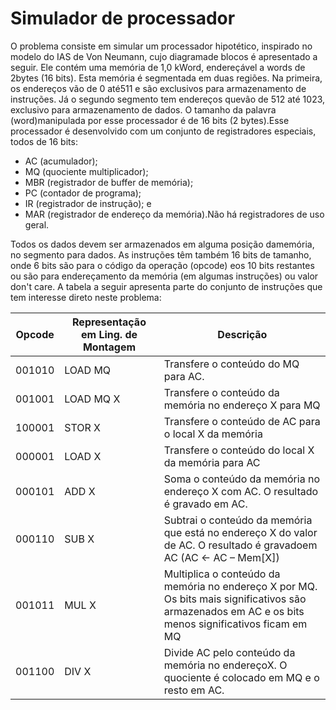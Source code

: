 # Simulador de processador

O problema consiste em simular um processador hipotético, inspirado no modelo do IAS de Von Neumann, cujo diagramade blocos é apresentado a seguir. Ele contém uma memória de 1,0 kWord, endereçável a words de 2bytes (16 bits). Esta memória é segmentada em duas regiões. Na primeira, os endereços vão de 0 até511 e são exclusivos para armazenamento de instruções. Já o segundo segmento tem endereços quevão de 512 até 1023, exclusivo para armazenamento de dados. O tamanho da palavra (word)manipulada por esse processador é de 16 bits (2 bytes).Esse processador é desenvolvido com um conjunto de registradores especiais, todos de 16 bits:

- AC (acumulador);
- MQ (quociente multiplicador);
- MBR (registrador de buffer de memória);
- PC (contador de programa);
- IR (registrador de instrução); e
- MAR (registrador de endereço da memória).Não há registradores de uso geral.

Todos os dados devem ser armazenados em alguma posição damemória, no segmento para dados. As instruções têm também 16 bits de tamanho, onde 6 bits são para o código da operação (opcode) eos 10 bits restantes ou são para endereçamento da memória (em algumas instruções) ou valor don't care. A tabela a seguir apresenta parte do conjunto de instruções que tem interesse direto neste problema:

| Opcode | Representação em Ling. de Montagem | Descrição |
|---|---|---|
| 001010 | LOAD MQ | Transfere o conteúdo do MQ para AC. |
| 001001 | LOAD MQ X | Transfere o conteúdo da memória no endereço X para MQ |
| 100001 | STOR X | Transfere o conteúdo de AC para o local X da memória |
| 000001 | LOAD X | Transfere o conteúdo do local X da memória para AC |
| 000101 | ADD X | Soma o conteúdo da memória no endereço X com AC. O resultado é gravado em AC. |
| 000110 | SUB X | Subtrai o conteúdo da memória que está no endereço X do valor de AC. O resultado é gravadoem AC (AC ← AC – Mem[X]) |
| 001011 | MUL X | Multiplica o conteúdo da memória no endereço X por MQ. Os bits mais significativos são armazenados em AC e os bits menos significativos ficam em MQ |
| 001100 | DIV X | Divide AC pelo conteúdo da memória no endereçoX. O quociente é colocado em MQ e o resto em AC. |
